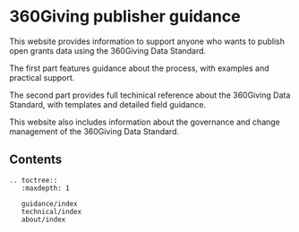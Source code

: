 # 360Giving publisher guidance
This website provides information to support anyone who wants to publish open grants data using the 360Giving Data Standard.

The first part features guidance about the process, with examples and practical support.

The second part provides full techinical reference about the 360Giving Data Standard, with templates and detailed field guidance.

This website also includes information about the governance and change management of the 360Giving Data Standard.

## Contents

```eval_rst
.. toctree::
   :maxdepth: 1
   
   guidance/index
   technical/index
   about/index

```
   
